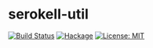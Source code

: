 serokell-util
=============

[![Build Status](https://travis-ci.org/serokell/serokell-util.svg)](https://travis-ci.org/serokell/serokell-util)
[![Hackage](https://img.shields.io/hackage/v/serokell-util.svg)](https://hackage.haskell.org/package/serokell-util)
[![License: MIT](https://img.shields.io/badge/License-MIT-yellow.svg)](https://opensource.org/licenses/MIT)
